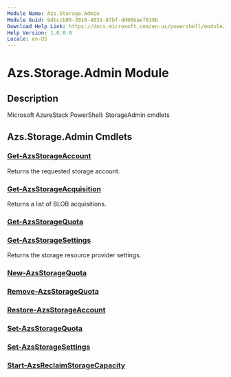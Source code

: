 ```yaml
---
Module Name: Azs.Storage.Admin
Module Guid: 9dbccb05-3016-4031-87bf-dd66baef639b
Download Help Link: https://docs.microsoft.com/en-us/powershell/module/azs.storage.admin
Help Version: 1.0.0.0
Locale: en-US
---
```


# Azs.Storage.Admin Module
## Description
Microsoft AzureStack PowerShell: StorageAdmin cmdlets

## Azs.Storage.Admin Cmdlets
### [Get-AzsStorageAccount](Get-AzsStorageAccount.md)
Returns the requested storage account.

### [Get-AzsStorageAcquisition](Get-AzsStorageAcquisition.md)
Returns a list of BLOB acquisitions.

### [Get-AzsStorageQuota](Get-AzsStorageQuota.md)


### [Get-AzsStorageSettings](Get-AzsStorageSettings.md)
Returns the storage resource provider settings.

### [New-AzsStorageQuota](New-AzsStorageQuota.md)


### [Remove-AzsStorageQuota](Remove-AzsStorageQuota.md)


### [Restore-AzsStorageAccount](Restore-AzsStorageAccount.md)


### [Set-AzsStorageQuota](Set-AzsStorageQuota.md)


### [Set-AzsStorageSettings](Set-AzsStorageSettings.md)


### [Start-AzsReclaimStorageCapacity](Start-AzsReclaimStorageCapacity.md)


